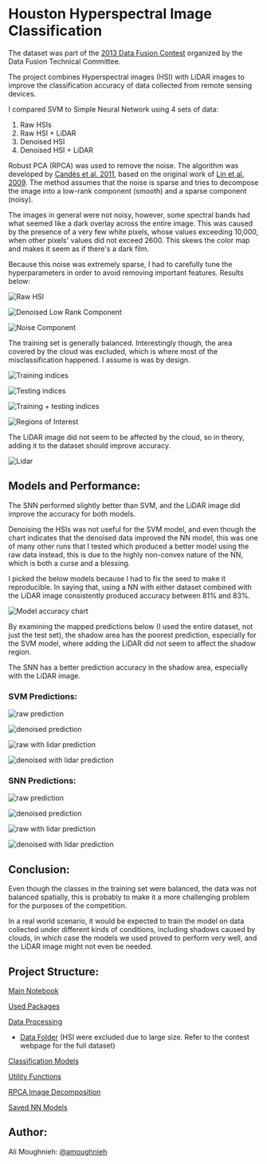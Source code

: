# Houston Hyperspectral Image Classification

The dataset was part of the [2013 Data Fusion Contest](https://hyperspectral.ee.uh.edu/?page_id=459) organized by the Data Fusion Technical Committee.

The project combines Hyperspectral images (HSI) with LiDAR images to improve the classification accuracy of data collected from remote sensing devices.

I compared SVM to Simple Neural Network using 4 sets of data:

1.  Raw HSIs
2.  Raw HSI + LiDAR
3.  Denoised HSI
4.  Denoised HSI + LiDAR

Robust PCA (RPCA) was used to remove the noise. The algorithm was developed by [Candès et al. 2011](https://people.eecs.berkeley.edu/~yima/psfile/JACM11.pdf "RPCA paper"), based on the original work of [Lin et al. 2009](https://people.eecs.berkeley.edu/~yima/matrix-rank/Files/rpca_algorithms.pdf). The method assumes that the noise is sparse and tries to decompose the image into a low-rank component (smooth) and a sparse component (noisy).

The images in general were not noisy, however, some spectral bands had what seemed like a dark overlay across the entire image. This was caused by the presence of a very few white pixels, whose values exceeding 10,000, when other pixels' values did not exceed 2600. This skews the color map and makes it seem as if there's a dark film.

Because this noise was extremely sparse, I had to carefully tune the hyperparameters in order to avoid removing important features. Results below:

![Raw HSI](output/127th-HSI-Raw-HSI.png)

![Denoised Low Rank Component](output/127th-HSI-Denoised-(Low-Rank-Component).png)

![Noise Component](output/127th-HSI-Noise-Component.png)

The training set is generally balanced. Interestingly though, the area covered by the cloud was excluded, which is where most of the misclassification happened. I assume is was by design.

![Training indices](output/Ground-Truth-Training.png)

![Testing indices](output/Ground-Truth-Testing.png)

![Training + testing indices](output/Ground-Truth-Training-+-Testing.png)

![Regions of Interest](output/Regions-of-Interest-(ROI).png)

The LiDAR image did not seem to be affected by the cloud, so in theory, adding it to the dataset should improve accuracy.

![Lidar](output/LiDAR.png)

## Models and Performance:

The SNN performed slightly better than SVM, and the LiDAR image did improve the accuracy for both models.

Denoising the HSIs was not useful for the SVM model, and even though the chart indicates that the denoised data improved the NN model, this was one of many other runs that I tested which produced a better model using the raw data instead, this is due to the highly non-convex nature of the NN, which is both a curse and a blessing.

I picked the below models because I had to fix the seed to make it reproducible. In saying that, using a NN with either dataset combined with the LiDAR image consistently produced accuracy between 81% and 83%.

![Model accuracy chart](output/models-comparision.png)

By examining the mapped predictions below (I used the entire dataset, not just the test set), the shadow area has the poorest prediction, especially for the SVM model, where adding the LiDAR did not seem to affect the shadow region.

The SNN has a better prediction accuracy in the shadow area, especially with the LiDAR image.

### SVM Predictions:

![raw prediction](output/SVM-Predicted-Classes-Raw-Data.png)

![denoised prediction](output/SVM-Predicted-Classes-Denoised-Data.png)

![raw with lidar prediction](output/SVM-Predicted-Classes-Raw-+-LiDAR-Data.png)

![denoised with lidar prediction](output/SVM-Predicted-Classes-Denoised-+-LiDAR-Data.png)

### SNN Predictions:

![raw prediction](output/NN-Predicted-Classes-Raw-Data.png)

![denoised prediction](output/NN-Predicted-Classes-Denoised-Data.png)

![raw with lidar prediction](output/NN-Predicted-Classes-Raw-+-LiDAR-Data.png)

![denoised with lidar prediction](output/NN-Predicted-Classes-Denoised-+-LiDAR-Data.png)

## Conclusion:

Even though the classes in the training set were balanced, the data was not balanced spatially, this is probably to make it a more challenging problem for the purposes of the competition.

In a real world scenario, it would be expected to train the model on data collected under different kinds of conditions, including shadows caused by clouds, in which case the models we used proved to perform very well, and the LiDAR image might not even be needed.

## Project Structure:

[Main Notebook](main-Houston-HSI.ipynb)

[Used Packages](used_packages.py)

[Data Processing](data.py)

-   [Data Folder](data) (HSI were excluded due to large size. Refer to the contest webpage for the full dataset)

[Classification Models](models.py)

[Utility Functions](utils.py)

[RPCA Image Decomposition](RPCA.py)

[Saved NN Models](saved%20models/best%20models)

## Author:

Ali Moughnieh: [\@amoughnieh](https://github.com/amoughnieh)
